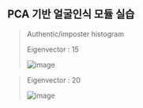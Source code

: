 ## PCA 기반 얼굴인식 모듈 실습
> Authentic/imposter histogram
> 
> Eigenvector : 15
> 
> ![image](https://user-images.githubusercontent.com/82637549/127787692-b201ad06-1c20-4f1e-9e5e-e03242f71340.png)


> Eigenvector : 20
> 
> ![image](https://user-images.githubusercontent.com/82637549/127787743-c3acd2ec-1e10-4383-8aa5-7eadf667904f.png)
